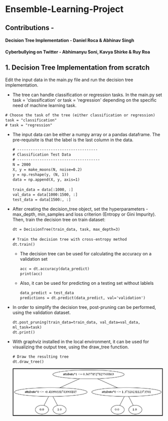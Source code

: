 # Ensemble-Learning-Project

## Contributions - 
####  Decision Tree Implementation - Daniel Roca & Abhinav Singh

####  Cyberbullying on Twitter - Abhimanyu Soni, Kavya Shirke & Ruy Roa

## 1. Decision Tree Implementation from scratch

Edit the input data in the main.py file and run the decision tree implementation.

- The tree can handle classification or regression tasks. In the main.py set task = 'classification' or task = 'regression' depending on the specific need of machine learning task.

````
# Choose the task of the tree (either classification or regression)
task = "classification"
# task = "regression"
````

- The input data can be either a numpy array or a pandas dataframe. The pre-requisite is that the label is the last column in the data.
  ````
  # ------------------------------------
  # Classification Test Data
  # -------------------------------------
  N = 2000
  X, y = make_moons(N, noise=0.2)
  y = np.reshape(y, (N, 1))
  data = np.append(X, y, axis=1)

  train_data = data[:1000, :]
  val_data = data[1000:1500, :]
  test_data = data[1500:, :]
  ````

- After creating the decision_tree object, set the hyperparameters - max_depth, min_samples and loss criterion (Entropy or Gini Impurity). Then, train the decision tree on train dataset:
  ````
  dt = DecisionTree(train_data, task, max_depth=3)
  
  # Train the decision tree with cross-entropy method
  dt.train()
  ````

  - The decision tree can be used for calculating the accuracy on a validation set
    ````
    acc = dt.accuracy(data_predict)
    print(acc)
    ````

  - Also, it can be used for predicting on a testing set without lablels
    ````
    data_predict = test_data
    predictions = dt.predict(data_predict, val='validation')
    ````

- In order to simplify the decision tree, post-pruning can be performed, using the validation dataset.
  ````
  dt.post_pruning(train_data=train_data, val_data=val_data, ml_task=task)
  dt.print()
  ````
  
- With graphviz installed in the local environment, it can be used for visualizing the output tree, using the draw_tree function.
  ````
  # Draw the resulting tree
  dt.draw_tree()
  ````
  
  ![](DecisionTree/tree_sample.PNG)
  



